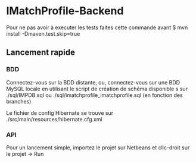 # IMatchProfile-Backend

Pour ne pas avoir à executer les tests faites cette commande avant
$ mvn install -Dmaven.test.skip=true

## Lancement rapide

### BDD

Connectez-vous sur la BDD distante, ou, connectez-vous sur une BDD MySQL locale en utilisant le script de création de schéma disponible s
sur ./sql/IMPDB.sql ou ./sql/imatchprofile_imatchprofile.sql (en fonction des branches)

Le fichier de config Hibernate se trouve sur ./src/main/resources/hibernate.cfg.xml

### API

Pour un lancement simple, importez le projet sur Netbeans et clic-droit sur le projet -> Run

